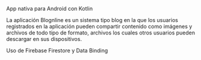 App nativa para Android con Kotlin

La aplicación Blognline es un sistema tipo blog en la que los usuarios registrados en la aplicación pueden compartir contenido como imágenes y archivos de todo tipo de formato, archivos los cuales otros usuarios pueden descargar en sus dispositivos.

Uso de Firebase Firestore y Data Binding
